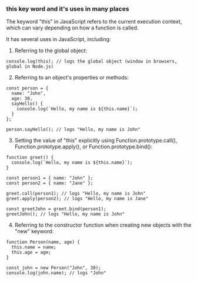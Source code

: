 ### this key word and it's uses in many places

The keyword "this" in JavaScript refers to the current execution context, which can vary depending on how a function is called.

It has several uses in JavaScript, including:

1. Referring to the global object:
```
console.log(this); // logs the global object (window in browsers, global in Node.js)
```

2. Referring to an object's properties or methods:
```
const person = {
  name: "John",
  age: 30,
  sayHello() {
    console.log(`Hello, my name is ${this.name}`);
  }
};

person.sayHello(); // logs "Hello, my name is John"
```

3. Setting the value of "this" explicitly using Function.prototype.call(), Function.prototype.apply(), or Function.prototype.bind():
```
function greet() {
  console.log(`Hello, my name is ${this.name}`);
}

const person1 = { name: "John" };
const person2 = { name: "Jane" };

greet.call(person1); // logs "Hello, my name is John"
greet.apply(person2); // logs "Hello, my name is Jane"

const greetJohn = greet.bind(person1);
greetJohn(); // logs "Hello, my name is John"
```

4. Referring to the constructor function when creating new objects with the "new" keyword:
```
function Person(name, age) {
  this.name = name;
  this.age = age;
}

const john = new Person("John", 30);
console.log(john.name); // logs "John"
```